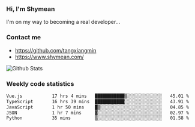 ### Hi, I'm Shymean

I'm on my way to becoming a real developer...

### Contact me

- <https://github.com/tangxiangmin>
- <https://www.shymean.com/>

![Github Stats](https://github-readme-stats.vercel.app/api?username=tangxiangmin&show_icons=true&theme=dark)


###  Weekly code statistics

<!--START_SECTION:waka-->

```txt
Vue.js           17 hrs 4 mins   ███████████▒░░░░░░░░░░░░░   45.01 %
TypeScript       16 hrs 39 mins  ███████████░░░░░░░░░░░░░░   43.91 %
JavaScript       1 hr 50 mins    █▒░░░░░░░░░░░░░░░░░░░░░░░   04.85 %
JSON             1 hr 7 mins     ▓░░░░░░░░░░░░░░░░░░░░░░░░   02.97 %
Python           35 mins         ▒░░░░░░░░░░░░░░░░░░░░░░░░   01.58 %
```

<!--END_SECTION:waka-->